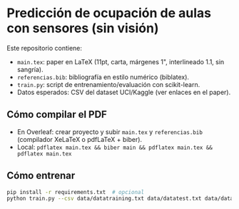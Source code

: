 # Predicción de ocupación de aulas con sensores (sin visión)

Este repositorio contiene:
- `main.tex`: paper en LaTeX (11pt, carta, márgenes 1", interlineado 1.1, sin sangría).
- `referencias.bib`: bibliografía en estilo numérico (biblatex).
- `train.py`: script de entrenamiento/evaluación con scikit-learn.
- Datos esperados: CSV del dataset UCI/Kaggle (ver enlaces en el paper).

## Cómo compilar el PDF
- En Overleaf: crear proyecto y subir `main.tex` y `referencias.bib` (compilador XeLaTeX o pdfLaTeX + biber).
- Local: `pdflatex main.tex && biber main && pdflatex main.tex && pdflatex main.tex`

## Cómo entrenar
```bash
pip install -r requirements.txt  # opcional
python train.py --csv data/datatraining.txt data/datatest.txt data/datatest2.txt --sep ","
```
